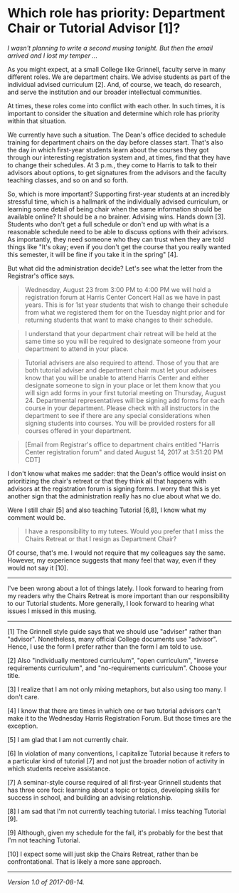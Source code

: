 Which role has priority: Department Chair or Tutorial Advisor [1]?
==================================================================

_I wasn't planning to write a second musing tonight.  But then the email
arrived and I lost my temper ..._

As you might expect, at a small College like Grinnell, faculty serve in
many different roles.  We are department chairs.  We advise students as
part of the individual advised curriculum [2].  And, of course, we teach,
do research, and serve the institution and our broader intellectual
communities.

At times, these roles come into conflict with each other.  In such times,
it is important to consider the situation and determine which role has
priority within that situation.

We currently have such a situation.  The Dean's office decided to
schedule training for department chairs on the day before classes start.
That's also the day in which first-year students learn about the courses
they got through our interesting registration system and, at times,
find that they have to change their schedules.  At 3 p.m., they come to
Harris to talk to their advisors about options, to get signatures from
the advisors and the faculty teaching classes, and so on and so forth.

So, which is more important?  Supporting first-year students at an
incredibly stressful time, which is a hallmark of the individually
advised curriculum, or learning some detail of being chair when the
same information should be available online?  It should be a no brainer.
Advising wins.  Hands down [3].  Students who don't get a full schedule
or don't end up with what is a reasonable schedule need to be able
to discuss options with their advisors.  As importantly, they need
someone who they can trust when they are told things like "It's okay;
even if you don't get the course that you really wanted this semester,
it will be fine if you take it in the spring" [4].

But what did the administration decide?  Let's see what the letter from
the Registrar's office says.

> Wednesday, August 23 from 3:00 PM to 4:00 PM we will hold a registration
forum at Harris Center Concert Hall as we have in past years. This is
for 1st year students that wish to change their schedule from what we
registered them for on the Tuesday night prior and for returning students
that want to make changes to their schedule.

> I understand that your department chair retreat will be held at the same
time so you will be required to designate someone from your department
to attend in your place.

> Tutorial advisers are also required to attend. Those of you that are
both tutorial adviser and department chair must let your advisees know
that you will be unable to attend Harris Center and either designate
someone to sign in your place or let them know that you will sign
add forms in your first tutorial meeting on Thursday, August 24.
Departmental representatives will be signing add forms for each course
in your department. Please check with all instructors in the department
to see if there are any special considerations when signing students
into courses.  You will be provided rosters for all courses offered in
your department.

> [Email from Registrar's office to department chairs entitled "Harris
Center registration forum" and dated August 14, 2017 at 3:51:20 PM CDT]

I don't know what makes me sadder: that the Dean's office would insist
on prioritizing the chair's retreat or that they think all that happens
with advisors at the registration forum is signing forms.  I worry that
this is yet another sign that the administration really has no clue
about what we do.

Were I still chair [5] and also teaching Tutorial [6,8], I know what my
comment would be.

> I have a responsibility to my tutees.  Would you prefer that I miss
the Chairs Retreat or that I resign as Department Chair?

Of course, that's me.  I would not require that my colleagues say
the same.  However, my experience suggests that many feel that way,
even if they would not say it [10].

---

I've been wrong about a lot of things lately.  I look forward to
hearing from my readers why the Chairs Retreat is more important than
our responsibility to our Tutorial students.  More generally, I look
forward to hearing what issues I missed in this musing.

---

[1] The Grinnell style guide says that we should use "adviser" rather
than "advisor".  Nonetheless, many official College documents use 
"advisor".  Hence, I use the form I prefer rather than the form I am
told to use.

[2] Also "individually mentored curriculum", "open curriculum",
"inverse requirements curriculum", and "no-requirements curriculum".
Choose your title.

[3] I realize that I am not only mixing metaphors, but also using too
many.  I don't care.

[4] I know that there are times in which one or two tutorial advisors 
can't make it to the Wednesday Harris Registration Forum.  But those
times are the exception.

[5] I am glad that I am not currently chair.

[6] In violation of many conventions, I capitalize Tutorial because
it refers to a particular kind of tutorial [7] and not just the broader
notion of activity in which students receive assistance.

[7] A seminar-style course required of all first-year Grinnell students
that has three core foci: learning about a topic or topics, developing 
skills for success  in school, and building an advising relationship.

[8] I am sad that I'm not currently teaching tutorial.  I miss teaching
Tutorial [9].

[9] Although, given my schedule for the fall, it's probably for the best
that I'm not teaching Tutorial.

[10] I expect some will just skip the Chairs Retreat, rather than be
confrontational.  That is likely a more sane approach.

---

*Version 1.0 of 2017-08-14.*
